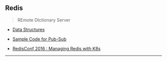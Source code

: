 
## Redis

> REmote DIctionary Server

* [Data Structures](./data-structures.md)

* [Sample Code for Pub-Sub](./redis-pub-sub.py)

* [RedisConf 2016 : Managing Redis with K8s](./RedisConf2016--Managing.Redis.with.K8--Kelsey.Hightower.md)

---
